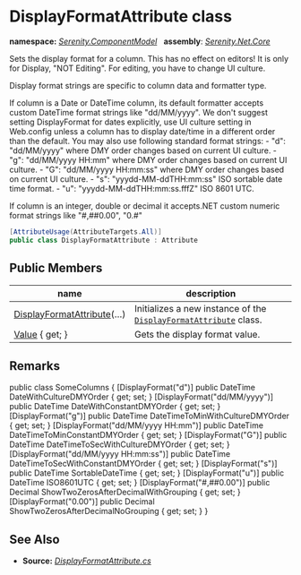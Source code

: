 # DisplayFormatAttribute class
**namespace:** *[Serenity.ComponentModel](../README.md#serenity.componentmodel-namespace)*   **assembly**: *[Serenity.Net.Core](../README.md)*

Sets the display format for a column. This has no effect on editors! It is only for Display, "NOT Editing". For editing, you have to change UI culture.

Display format strings are specific to column data and formatter type.

If column is a Date or DateTime column, its default formatter accepts custom DateTime format strings like "dd/MM/yyyy". We don't suggest setting DisplayFormat for dates explicitly, use UI culture setting in Web.config unless a column has to display date/time in a different order than the default. You may also use following standard format strings: - "d": "dd/MM/yyyy" where DMY order changes based on current UI culture. - "g": "dd/MM/yyyy HH:mm" where DMY order changes based on current UI culture. - "G": "dd/MM/yyyy HH:mm:ss" where DMY order changes based on current UI culture. - "s": "yyydd-MM-ddTHH:mm:ss" ISO sortable date time format. - "u": "yyydd-MM-ddTHH:mm:ss.fffZ" ISO 8601 UTC.

If column is an integer, double or decimal it accepts.NET custom numeric format strings like "#,##0.00", "0.#"

```csharp
[AttributeUsage(AttributeTargets.All)]
public class DisplayFormatAttribute : Attribute
```

## Public Members

| name | description |
| --- | --- |
| [DisplayFormatAttribute](DisplayFormatAttribute/DisplayFormatAttribute.md)(…) | Initializes a new instance of the [`DisplayFormatAttribute`](DisplayFormatAttribute.md) class. |
| [Value](DisplayFormatAttribute/Value.md) { get; } | Gets the display format value. |

## Remarks

public class SomeColumns { [DisplayFormat("d")] public DateTime DateWithCultureDMYOrder { get; set; } [DisplayFormat("dd/MM/yyyy")] public DateTime DateWithConstantDMYOrder { get; set; } [DisplayFormat("g")] public DateTime DateTimeToMinWithCultureDMYOrder { get; set; } [DisplayFormat("dd/MM/yyyy HH:mm")] public DateTime DateTimeToMinConstantDMYOrder { get; set; } [DisplayFormat("G")] public DateTime DateTimeToSecWithCultureDMYOrder { get; set; } [DisplayFormat("dd/MM/yyyy HH:mm:ss")] public DateTime DateTimeToSecWithConstantDMYOrder { get; set; } [DisplayFormat("s")] public DateTime SortableDateTime { get; set; } [DisplayFormat("u")] public DateTime ISO8601UTC { get; set; } [DisplayFormat("#,##0.00")] public Decimal ShowTwoZerosAfterDecimalWithGrouping { get; set; } [DisplayFormat("0.00")] public Decimal ShowTwoZerosAfterDecimalNoGrouping { get; set; } }

## See Also

* **Source:** *[DisplayFormatAttribute.cs](https://github.com/serenity-is/Serenity/blob/master/src/Serenity.Net.Core/ComponentModel/Columns/Formatting/DisplayFormatAttribute.cs)*